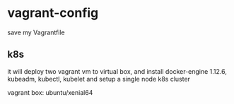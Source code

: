 # vagrant-config

save my Vagrantfile

## k8s 

it will deploy two vagrant vm to virtual box, and install docker-engine 1.12.6, kubeadm, kubectl, kubelet and setup a single node k8s cluster

vagrant box: ubuntu/xenial64
